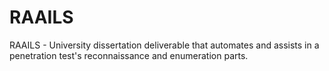 # RAAILS
RAAILS - University dissertation deliverable that automates and assists in a penetration test's reconnaissance and enumeration parts.
